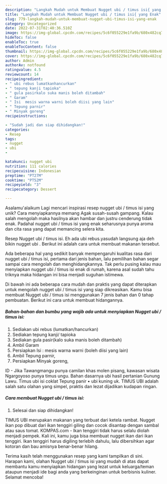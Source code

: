 ```yaml
---
description: "Langkah Mudah untuk Membuat Nugget ubi / timus isi{ yang Enak"
title: "Langkah Mudah untuk Membuat Nugget ubi / timus isi{ yang Enak"
slug: 779-langkah-mudah-untuk-membuat-nugget-ubi-timus-isi-yang-enak
category: Uncategorized
date: 2022-07-31T02:40:36.510Z
image: https://img-global.cpcdn.com/recipes/5c6f055229e1fa9b/680x482cq70/nugget-ubi-timus-isi-foto-resep-utama.jpg
hideToc: false
enableToc: true
enableTocContent: false
thumbnail: https://img-global.cpcdn.com/recipes/5c6f055229e1fa9b/680x482cq70/nugget-ubi-timus-isi-foto-resep-utama.jpg
cover: https://img-global.cpcdn.com/recipes/5c6f055229e1fa9b/680x482cq70/nugget-ubi-timus-isi-foto-resep-utama.jpg
author: Admin
authorAv: notfound
ratingvalue: 4.5
reviewcount: 14
recipeingredient:
- " ubi rebus lumatkanhancurkan"
- " tepung kanji tapioka"
- " gula pasirkalo suka manis boleh ditambah"
- " Garam"
- " Isi  mesis warna warni boleh diisi yang lain"
- " Tepung parnir"
- " Minyak goreng"
recipeinstructions:

- "Sudah jadi dan siap dihidangkan!"
categories:
- Resep
tags:
- nugget
- ubi
- 

katakunci: nugget ubi  
nutrition: 111 calories
recipecuisine: Indonesian
preptime: "PT27M"
cooktime: "PT52M"
recipeyield: "3"
recipecategory: Dessert

---
```



Asalamu'alaikum Lagi mencari inspirasi resep nugget ubi / timus isi yang unik? Cara menyiapkannya memang Agak susah-susah gampang. Kalau salah mengolah maka hasilnya akan hambar dan justru cenderung tidak enak. Padahal nugget ubi / timus isi yang enak seharusnya punya aroma dan cita rasa yang dapat memancing selera kita.


Resep Nugget ubi / timus isi. Eh ada ubi rebus.yasudah langsung aja deh bikin nugget ubi . Berikut ini adalah cara untuk membuat makanan tersebut.

Ada beberapa hal yang sedikit banyak mempengaruhi kualitas rasa dari nugget ubi / timus isi, pertama dari jenis bahan, lalu pemilihan bahan segar sampai cara mengolah dan menghidangkannya. Tak perlu pusing kalau mau menyiapkan nugget ubi / timus isi enak di rumah, karena asal sudah tahu triknya maka hidangan ini bisa menjadi suguhan istimewa.


Di bawah ini ada beberapa cara mudah dan praktis yang dapat diterapkan untuk mengolah nugget ubi / timus isi yang siap dikreasikan. Kamu bisa membuat Nugget ubi / timus isi menggunakan 7 jenis bahan dan 0 tahap pembuatan. Berikut ini cara untuk membuat hidangannya.

<!--inarticleads1-->

##### Bahan-bahan dan bumbu yang wajib ada untuk menyiapkan Nugget ubi / timus isi:

1. Sediakan  ubi rebus (lumatkan/hancurkan)
1. Sediakan  tepung kanji/ tapioka
1. Sediakan  gula pasir(kalo suka manis boleh ditambah)
1. Ambil  Garam
1. Persiapkan  Isi : mesis warna warni (boleh diisi yang lain)
1. Ambil  Tepung parnir,
1. Persiapkan  Minyak goreng,


ID - Jika Tawangmangu punya camilan khas molen pisang, kawasan wisata Ngargoyoso punya timus ungu. Bahan dasarnya ubi hasil pertanian Gunung Lawu. Timus ubi isi coklat Tepung panir • ubi kuning uk. TIMUS UBI adalah salah satu olahan yang simpel, praktis dan lezat dijadikan kudapan ringan. 

<!--inarticleads2-->

##### Cara membuat Nugget ubi / timus isi:


1. Selesai dan siap dihidangkan!

TIMUS UBI merupakan makanan yang terbuat dari ketela rambat. Nugget ikan pop dibuat dari ikan tenggiri giling dan cocok disantap dengan sambal atau saus tomat. KOMPAS.com - Ikan tenggiri tidak harus selalu diolah menjadi pempek. Kali ini, kamu juga bisa membuat nugget ikan dari ikan tenggiri. Ikan tenggiri harus digiling terlebih dahulu, lalu dibersihkan agar kotoran dan bau amisnya benar-benar hilang. 

Terima kasih telah menggunakan resep yang kami tampilkan di sini. Harapan kami, olahan Nugget ubi / timus isi yang mudah di atas dapat membantu kamu menyiapkan hidangan yang lezat untuk keluarga/teman ataupun menjadi ide bagi anda yang berkeinginan untuk berbisnis kuliner. Selamat mencoba!
